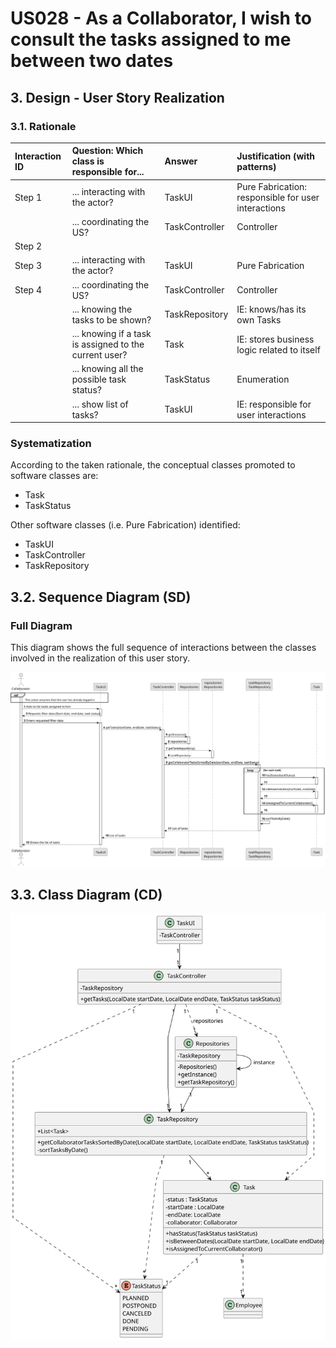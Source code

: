 # US028 - As a Collaborator, I wish to consult the tasks assigned to me between two dates

## 3. Design - User Story Realization

### 3.1. Rationale

| Interaction ID  | Question: Which class is responsible for...            | Answer         | Justification (with patterns)                       |
|:----------------|:-------------------------------------------------------|:---------------|:----------------------------------------------------|
| Step 1	         | 	... interacting with the actor?                       | TaskUI         | Pure Fabrication: responsible for user interactions |
|                 | ... coordinating the US?                               | TaskController | Controller                                          |
| Step 2          |                                                        |                |                                                     |
| Step 3          | ... interacting with the actor?                        | TaskUI         | Pure Fabrication                                    |
| Step 4          | ... coordinating the US?                               | TaskController | Controller                                          |
|                 | ... knowing the tasks to be shown?                     | TaskRepository | IE: knows/has its own Tasks                         |
|                 | ... knowing if a task is assigned to the current user? | Task           | IE: stores business logic related to itself         |
|                 | ... knowing all the possible task status?              | TaskStatus     | Enumeration                                         |
|                 | ... show list of tasks?                                | TaskUI         | IE: responsible for user interactions               |

### Systematization ##

According to the taken rationale, the conceptual classes promoted to software classes are:

* Task
* TaskStatus

Other software classes (i.e. Pure Fabrication) identified:

* TaskUI
* TaskController
* TaskRepository

## 3.2. Sequence Diagram (SD)

### Full Diagram

This diagram shows the full sequence of interactions between the classes involved in the realization of this user story.

![Sequence Diagram - Full](svg/us028-sequence-diagram-full.svg)

## 3.3. Class Diagram (CD)

![Class Diagram](svg/us028-class-diagram.svg)